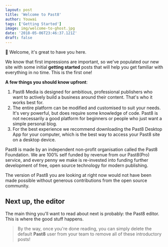 ```yaml
---
layout: post
title: 'Welcome to Past8'
author: Youwai
tags: ['Getting Started']
image: img/welcome-to-ghost.jpg
date: '2018-05-06T23:46:37.121Z'
draft: false
---
```


👋 Welcome, it's great to have you here.

We know that first impressions are important, so we've populated our new site with some initial **getting started** posts that will help you get familiar with everything in no time. This is the first one!

**A few things you should know upfront**:

1. Past8 Media is designed for ambitious, professional publishers who want to actively build a business around their content. That's who it works best for.
2. The entire platform can be modified and customised to suit your needs. It's very powerful, but does require some knowledge of code. Past8 is not necessarily a good platform for beginners or people who just want a simple personal blog.
3. For the best experience we recommend downloading the Past8 Desktop App for your computer, which is the best way to access your Past8 site on a desktop device.

Past8 is made by an independent non-profit organisation called the Past8 Foundation. We are 100% self funded by revenue from our Past8(Pro) service, and every penny we make is re-invested into funding further development of free, open source technology for modern publishing.

The version of Past8 you are looking at right now would not have been made possible without generous contributions from the open source community.

## Next up, the editor

The main thing you'll want to read about next is probably: the Past8 editor. This is where the good stuff happens.

> By the way, once you're done reading, you can simply delete the default **Past8** user from your team to remove all of these introductory posts!

